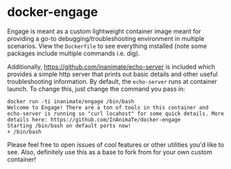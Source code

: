 # docker-engage

Engage is meant as a custom lightweight container image meant for providing a go-to debugging/troubleshooting environment in multiple scenarios.
View the `Dockerfile` to see everything installed (note some packages include multiple commands i.e. dig).

Additionally, https://github.com/inanimate/echo-server is included which provides a simple http server that prints out basic details and other useful troubleshooting information.
By default, the `echo-server` runs at container launch. To change this, just change the command you pass in:

```
docker run -ti inanimate/engage /bin/bash
Welcome to Engage! There are a ton of tools in this container and echo-server is running so "curl locahost" for some quick details. More details here: https://github.com/InAnimaTe/docker-engage
Starting /bin/bash on default ports now!
+ /bin/bash
```

Please feel free to open issues of cool features or other utilities you'd like to see. Also, definitely use this as a base to fork from for your own custom container!
